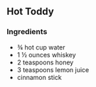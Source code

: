 ## Hot Toddy

### Ingredients

- ¾ hot cup water
- 1 ½ ounces whiskey
- 2 teaspoons honey
- 3 teaspoons lemon juice
- cinnamon stick
